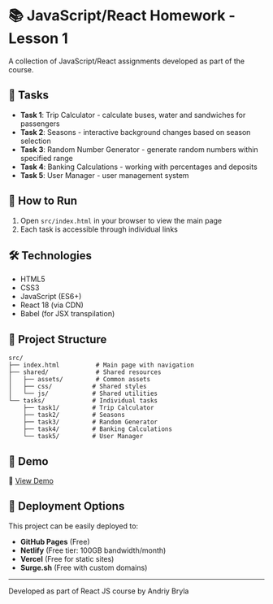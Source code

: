 # 📚 JavaScript/React Homework - Lesson 1

A collection of JavaScript/React assignments developed as part of the course.

## 🎯 Tasks

- **Task 1**: Trip Calculator - calculate buses, water and sandwiches for passengers
- **Task 2**: Seasons - interactive background changes based on season selection
- **Task 3**: Random Number Generator - generate random numbers within specified range
- **Task 4**: Banking Calculations - working with percentages and deposits
- **Task 5**: User Manager - user management system

## 🚀 How to Run

1. Open `src/index.html` in your browser to view the main page
2. Each task is accessible through individual links

## 🛠 Technologies

- HTML5
- CSS3
- JavaScript (ES6+)
- React 18 (via CDN)
- Babel (for JSX transpilation)

## 📁 Project Structure

```
src/
├── index.html          # Main page with navigation
├── shared/             # Shared resources
│   ├── assets/         # Common assets
│   ├── css/           # Shared styles
│   └── js/            # Shared utilities
└── tasks/             # Individual tasks
    ├── task1/         # Trip Calculator
    ├── task2/         # Seasons
    ├── task3/         # Random Generator
    ├── task4/         # Banking Calculations
    └── task5/         # User Manager
```

## 📱 Demo

🔗 [View Demo](https://artemmasharipov.github.io/2025-react-course-by-andriy-bryla/src/)

## 🚀 Deployment Options

This project can be easily deployed to:
- **GitHub Pages** (Free)
- **Netlify** (Free tier: 100GB bandwidth/month)
- **Vercel** (Free for static sites)
- **Surge.sh** (Free with custom domains)

---

Developed as part of React JS course by Andriy Bryla
